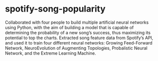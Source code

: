 # spotify-song-popularity
Collaborated with four people to build multiple artificial neural networks using Python, with the aim of building a model that is capable of determining the probability of a new song’s success, thus maximizing its potential to top the charts. Extracted song feature data from Spotify’s API, and used it to train four different neural networks: Growing Feed-Forward Network, NeuroEvolution of Augmenting Topologies, Probalistic Neural Network, and the Extreme Learning Machine. 
